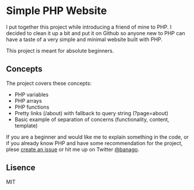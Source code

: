 # Simple PHP Website

I put together this project while introducing a friend of mine to PHP. I decided to clean it up a bit and put it on Github so anyone new to PHP can have a taste of a very simple and minimal website built with PHP.

This project is meant for absolute beginners. 

## Concepts

The project covers these concepts:

 * PHP variables
 * PHP arrays
 * PHP functions
 * Pretty links (/about) with fallback to query string (?page=about)
 * Basic example of separation of concerns (functionality, content, template)

If you are a beginner and would like me to explain something in the code, or if you already know PHP and have some recommendation for the project, plese [create an issue](https://github.com/banago/simple-php-website/issues/new) or hit me up on Twitter [@banago](https://twitter.com/banago).

## Lisence

MIT
